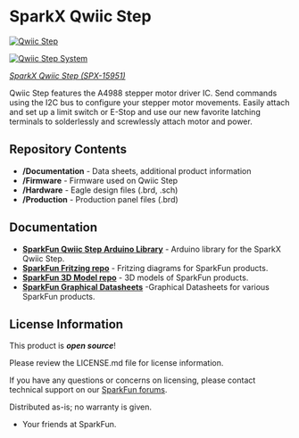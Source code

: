 SparkX Qwiic Step
========================================

[![Qwiic Step](https://cdn.sparkfun.com/assets/parts/1/4/5/9/9/15951-Qwiic_Step-01.jpg)](https://cdn.sparkfun.com/assets/parts/1/4/5/9/9/15951-Qwiic_Step-01.jpg)

[![Qwiic Step System](https://cdn.sparkfun.com/assets/parts/1/4/5/9/9/15951-Qwiic_Step-05.jpg)](https://cdn.sparkfun.com/assets/parts/1/4/5/9/9/15951-Qwiic_Step-05.jpg)

[*SparkX Qwiic Step (SPX-15951)*](https://www.sparkfun.com/products/15951)

Qwiic Step features the A4988 stepper motor driver IC. Send commands using the I2C bus to configure your stepper motor movements. Easily attach and set up a limit switch or E-Stop and use our new favorite latching terminals to solderlessly and screwlessly attach motor and power.

Repository Contents
-------------------

* **/Documentation** - Data sheets, additional product information
* **/Firmware** - Firmware used on Qwiic Step
* **/Hardware** - Eagle design files (.brd, .sch)
* **/Production** - Production panel files (.brd)

Documentation
--------------
* **[SparkFun Qwiic Step Arduino Library](https://github.com/sparkfun/SparkFun_Qwiic_Step_Arduino_Library)** - Arduino library for the SparkX Qwiic Step.
* **[SparkFun Fritzing repo](https://github.com/sparkfun/Fritzing_Parts)** - Fritzing diagrams for SparkFun products.
* **[SparkFun 3D Model repo](https://github.com/sparkfun/3D_Models)** - 3D models of SparkFun products. 
* **[SparkFun Graphical Datasheets](https://github.com/sparkfun/Graphical_Datasheets)** -Graphical Datasheets for various SparkFun products.

License Information
-------------------

This product is _**open source**_! 

Please review the LICENSE.md file for license information. 

If you have any questions or concerns on licensing, please contact technical support on our [SparkFun forums](https://forum.sparkfun.com/viewforum.php?f=152).

Distributed as-is; no warranty is given.

- Your friends at SparkFun.

_<COLLABORATION CREDIT>_
